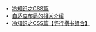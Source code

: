 - [冷知识之CSS篇](./冷知识之CSS篇/冷知识之CSS篇)
- [自适应布局的相关介绍](./自适应布局的相关介绍/自适应布局的相关介绍)
- [冷知识之CSS篇【竖行横书组合】](./冷知识之CSS篇【竖行横书组合】/冷知识之CSS篇【竖行横书组合】)